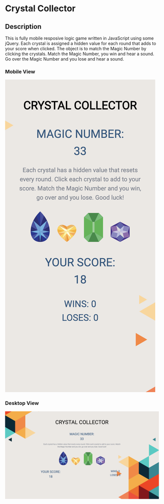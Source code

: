 # Crystal Collector

## Description

This is fully mobile resposive logic game written in JavaScript using some jQuery. Each crystal is assigned a hidden value for each round that adds to your score when clicked. The object is to match the Magic Number by clicking the crystals. Match the Magic Number, you win and hear a sound. Go over the Magic Number and you lose and hear a sound.

### Mobile View

![crystal-collector-mobile](assets/images/crystalcollectormobile.png)

### Desktop View

![crystal-collector-mobile](assets/images/crystalcollector.png)
